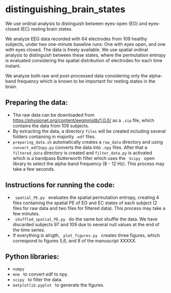 # distinguishing_brain_states

We use ordinal analysis to distinguish between eyes-open (EO) and eyes-closed (EC) resting brain states. 

We analyze EEG data recorded with 64 electrodes from 109 healthy subjects, under two one-minute baseline runs: One with eyes open, and one with eyes closed. The data is freely available. We use spatial ordinal analysis to distinguish between these states, where the permutation entropy is evaluated considering the spatial distribution of electrodes for each time instant. 

We analyze both raw and post-processed data considering only the alpha-band frequency which is known to be important for resting states in the brain. 

## Preparing the data:

- The raw data can be downloaded from https://physionet.org/content/eegmmidb/1.0.0/ as a <code>.zip</code> file, which contains the data from 109 subjects. 
- By extracting the data, a directory <code>files</code> will be created including several folders containing in majority <code>.edf</code> files.
- <code>preparing_data.sh</code> automatically creates a <code>raw_data</code> directory and using <code>convert_edf2npy.py</code> converts the data into <code>.npy</code> files. After that a <code>filtered_data</code> directory is created and <code>filter_data.py</code> is activated which is a bandpass Butterworth filter which uses the <code> Scipy </code> open library to select the alpha-band frequency (8 - 12 Hz). This process may take a few seconds.

## Instructions for running the code:

- <code> spatial_PE.py </code> evaluates the spatial permutation entropy, creating 4 files containing the spatial PE of EO and EC states of each subject (2 files for raw data and two files for filtered data). This process may take a few minutes. 
- <code> shuffled_spatial_PE.py </code> do the same but shuffle the data. We have discarded subjects 97 and 109 due to several null values at the end of the time series.
- If everything is alrigth, <code> plot_figures.py </code> creates three figures, which correspond to figures 5,6, and 8 of the manuscript XXXXX.  

## Python libraries:

- <code>numpy </code>
- <code>mne </code> to convert edf to npy.
- <code>scipy </code> to filter the data.
- <code>matplotlib.pyplot </code> to generate the figures.
